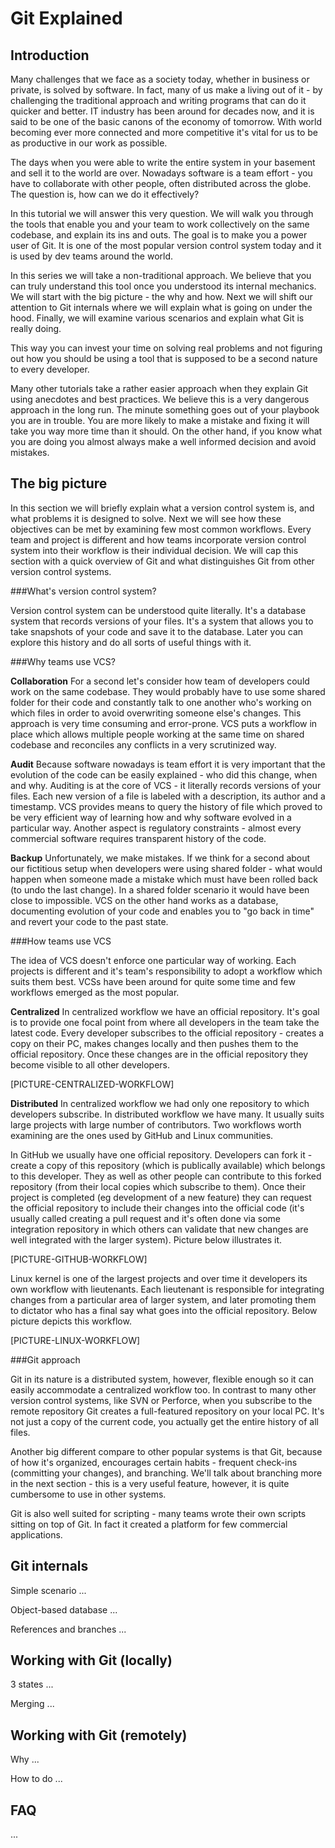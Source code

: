 # Git Explained## IntroductionMany challenges that we face as a society today, whether in business or private, is solved by software. In fact, many of us make a living out of it - by challenging the traditional approach and writing programs that can do it quicker and better. IT industry has been around for decades now, and it is said to be one of the basic canons of the economy of tomorrow. With world becoming ever more connected and more competitive it's vital for us to be as productive in our work as possible. The days when you were able to write the entire system in your basement and sell it to the world are over. Nowadays software is a team effort - you have to collaborate with other people, often distributed across the globe. The question is, how can we do it effectively?In this tutorial we will answer this very question. We will walk you through the tools that enable you and your team to work collectively on the same codebase, and explain its ins and outs. The goal is to make you a power user of Git. It  is one of the most popular version control system today and it is used by dev teams around the world.In this series we will take a non-traditional approach. We believe that you can truly understand this tool once you understood its internal mechanics. We will start with the big picture - the why and how. Next we will shift our attention to Git internals where we will explain what is going on under the hood. Finally, we will examine various scenarios and explain what Git is really doing. This way you can invest your time on solving real problems and not figuring out how you should be using a tool that is supposed to be a second nature to every developer. Many other tutorials take a rather easier approach when they explain Git using anecdotes and best practices. We believe this is a very dangerous approach in the long run. The minute something goes out of your playbook you are in trouble. You are more likely to make a mistake and fixing it will take you way more time than it should. On the other hand, if you know what you are doing you almost always make a well informed decision and avoid mistakes. ## The big picture In this section we will briefly explain what a version control system is, and what problems it is designed to solve. Next we will see how these objectives can be met by examining few most common workflows. Every team and project is different and how teams incorporate version control system into their workflow is their individual decision. We will cap this section with a quick overview of Git and what distinguishes Git from other version control systems.###What's version control system? Version control system can be understood quite literally. It's a database system that records versions of your files. It's a system that allows you to take snapshots of your code and save it to the database. Later you can explore this history and do all sorts of useful things with it. ###Why teams use VCS?**Collaboration** For a second let's consider how team of developers could work on the same codebase. They would probably have to use some shared folder for their code and constantly talk to one another who's working on which files in order to avoid overwriting someone else's changes. This approach is very time consuming and error-prone. VCS puts a workflow in place which allows multiple people working at the same time on shared codebase and reconciles any conflicts in a very scrutinized way.**Audit** Because software nowadays is team effort it is very important that the evolution of the code can be easily explained - who did this change, when and why. Auditing is at the core of VCS - it literally records versions of your files. Each new version of a file is labeled with a description, its author and a timestamp. VCS provides means to query the history of file which proved to be very efficient way of learning how and why software evolved in a particular way. Another aspect is regulatory constraints - almost every commercial software requires transparent history of the code. **Backup** Unfortunately, we make mistakes. If we think for a second about our fictitious setup when developers were using shared folder - what would happen when someone made a mistake which must have been rolled back (to undo the last change). In a shared folder scenario it would have been close to impossible. VCS on the other hand works as a database, documenting evolution of your code and enables you to "go back in time" and revert your code to the past state. ###How teams use VCSThe idea of VCS doesn't enforce one particular way of working. Each projects is different and it's team's responsibility to adopt a workflow which suits them best. VCSs have been around for quite some time and few workflows emerged as the most popular.**Centralized** In centralized workflow we have an official repository. It's goal is to provide one focal point from where all developers in the team take the latest code. Every developer subscribes to the official repository - creates a copy on their PC, makes changes locally and then pushes them to the official repository. Once these changes are in the official repository they become visible to all other developers.[PICTURE-CENTRALIZED-WORKFLOW] **Distributed** In centralized workflow we had only one repository to which developers subscribe. In distributed workflow we have many. It usually suits large projects with large number of contributors. Two workflows worth examining are the ones used by GitHub and Linux communities. In GitHub we usually have one official repository. Developers can fork it - create a copy of this repository (which is publically available) which belongs to this developer. They as well as other people can contribute to this forked repository (from their local copies which subscribe to them). Once their project is completed (eg development of a new feature) they can request the official repository to include their changes into the official code (it's usually called creating a pull request and it's often done via some integration repository in which others can validate that new changes are well integrated with the larger system). Picture below illustrates it. [PICTURE-GITHUB-WORKFLOW]Linux kernel is one of the largest projects and over time it developers its own workflow with lieutenants. Each lieutenant is responsible for integrating changes from a particular area of larger system, and later promoting them to dictator who has a final say what goes into the official repository. Below picture depicts this workflow. [PICTURE-LINUX-WORKFLOW]###Git approach Git in its nature is a distributed system, however, flexible enough so it can easily accommodate a centralized workflow too. In contrast to many other version control systems, like SVN or Perforce, when you subscribe to the remote repository Git creates a full-featured repository on your local PC. It's not just a copy of the current code, you actually get the entire history of all files. Another big different compare to other popular systems is that Git, because of how it's organized, encourages certain habits - frequent check-ins (committing your changes), and branching. We'll talk about branching more in the next section - this is a very useful feature, however, it is quite cumbersome to use in other systems. Git is also well suited for scripting - many teams wrote their own scripts sitting on top of Git. In fact it created a platform for few commercial applications. ## Git internals Simple scenario ...Object-based database ...References and branches ...## Working with Git (locally)3 states ... Merging ... ## Working with Git (remotely)Why ...How to do ...## FAQ...